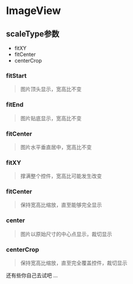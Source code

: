 # ImageView

## scaleType参数

- fitXY
- fitCenter
- centerCrop

### fitStart
> 图片顶头显示，宽高比不变

### fitEnd
> 图片贴底显示，宽高比不变

### fitCenter
> 图片水平垂直居中，宽高比不变

### fitXY
> 撑满整个控件，宽高比可能发生改变

### fitCenter
> 保持宽高比缩放，直至能够完全显示

### center
> 图片以原始尺寸的中心点显示，裁切显示

### centerCrop
> 保持宽高比缩放，直至完全覆盖控件，裁切显示


还有些你自己去试吧
...